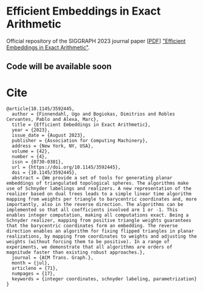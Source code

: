 # Efficient Embeddings in Exact Arithmetic
Official repository of the SIGGRAPH 2023 journal paper [[PDF](https://cybertron.cg.tu-berlin.de/projects/EEEA/media/paper.pdf)] ["Efficient Embeddings in Exact Arithmetic"](https://cybertron.cg.tu-berlin.de/projects/EEEA/).
## Code will be available soon

# Cite
```
@article{10.1145/3592445,
  author = {Finnendahl, Ugo and Bogiokas, Dimitrios and Robles Cervantes, Pablo and Alexa, Marc},
  title = {Efficient Embeddings in Exact Arithmetic},
  year = {2023},
  issue_date = {August 2023},
  publisher = {Association for Computing Machinery},
  address = {New York, NY, USA},
  volume = {42},
  number = {4},
  issn = {0730-0301},
  url = {https://doi.org/10.1145/3592445},
  doi = {10.1145/3592445},
  abstract = {We provide a set of tools for generating planar embeddings of triangulated topological spheres. The algorithms make use of Schnyder labelings and realizers. A new representation of the realizer based on dual trees leads to a simple linear time algorithm mapping from weights per triangle to barycentric coordinates and, more importantly, also in the reverse direction. The algorithms can be implemented so that all coefficients involved are 1 or -1. This enables integer computation, making all computations exact. Being a Schnyder realizer, mapping from positive triangle weights guarantees that the barycentric coordinates form an embedding. The reverse direction enables an algorithm for fixing flipped triangles in planar realizations, by mapping from coordinates to weights and adjusting the weights (without forcing them to be positive). In a range of experiments, we demonstrate that all algorithms are orders of magnitude faster than existing robust approaches.},
  journal = {ACM Trans. Graph.},
  month = {jul},
  articleno = {71},
  numpages = {17},
  keywords = {integer coordinates, schnyder labeling, parametrization}
}
```
